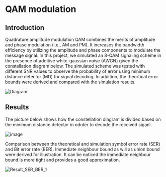 # QAM modulation

## Introduction
Quadrature amplitude modulation QAM combines the merits of amplitude and phase modulation (i.e., AM and PM). It increases the bandwidth efficiency by utilizing the amplitude and phase components to modulate the message signal. In this project, we simulated an 8-QAM signaling scheme in the presence of additive white-gaussian noise (AWGN) given the constellation diagram below. The simulated scheme was tested with different SNR values to observe the probability of error using minimum distance detector (MD) for signal decoding. In addition, the theortical error bounds were derived and compared with the simulation results.

![Diagram](https://github.com/Khalid-AlShumayri/EE417_Project/assets/53300785/c761a1bd-ca9f-4a84-91c3-c188bf39338b)


## Results

The picture below shows how the constellation diagram is divided based on the minimum distance detector in odrder to decode the received siganl.

![image](https://user-images.githubusercontent.com/53300785/206704441-a956ac99-545c-4420-ac0a-95130407e8b1.png)

Comparison between the theoretical and simulation symbol error rate (SER) and Bit error rate (BER). Immediate neighbour bound as will as union bound were derived for illustration. It can be noticed the immediate neighbour bound is more tight and provides a good approximation. 

![Result_SER_BER_1](https://github.com/Khalid-AlShumayri/EE417_Project/assets/53300785/739c48d6-74ef-49bb-b1cf-f2d565235f66)
